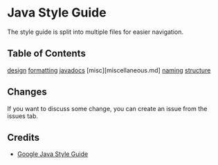# Java Style Guide

The style guide is split into multiple files for easier navigation.

## Table of Contents
[design](design.md)
[formatting](formatting.md)
[javadocs](javadoc.md)
[misc][miscellaneous.md]
[naming](naming.md)
[structure](structure.md)

## Changes

If you want to discuss some change, you can create an issue from the issues tab.

## Credits

- [Google Java Style Guide](https://google.github.io/styleguide/javaguide.html)
